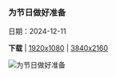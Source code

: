 ### 为节日做好准备

日期：2024-12-11

**下载**  |  [1920x1080](https://cn.bing.com/th?id=OHR.WildPoinsettia_ZH-CN7984548709_1920x1080.jpg)  |  [3840x2160](https://cn.bing.com/th?id=OHR.WildPoinsettia_ZH-CN7984548709_UHD.jpg)

![为节日做好准备](https://cn.bing.com/th?id=OHR.WildPoinsettia_ZH-CN7984548709_1920x1080.jpg "一品红或圣诞花 (© David Hosking/NPL/Minden Pictures)")

